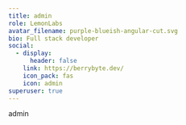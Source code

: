 ```yaml
---
title: admin
role: LemonLabs
avatar_filename: purple-blueish-angular-cut.svg
bio: Full stack developer
social:
  - display:
      header: false
    link: https://berrybyte.dev/
    icon_pack: fas
    icon: admin
superuser: true
---
```

admin